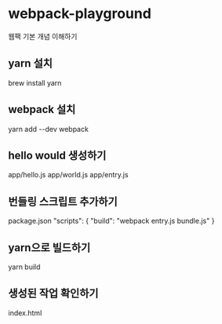 # webpack-playground
웹팩 기본 개념 이해하기

## yarn 설치
brew install yarn

## webpack 설치
yarn add --dev webpack

## hello would 생성하기
app/hello.js
app/world.js
app/entry.js

## 번들링 스크립트 추가하기
package.json
"scripts": { "build": "webpack entry.js bundle.js" }

## yarn으로 빌드하기
yarn build

## 생성된 작업 확인하기
index.html
